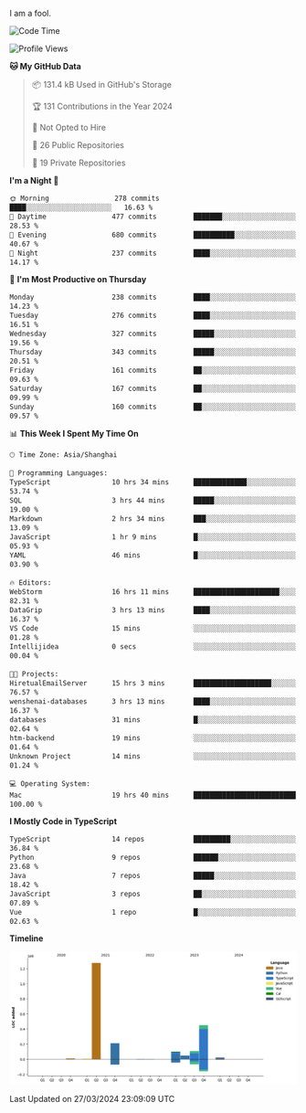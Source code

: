 I am a fool.

<!--START_SECTION:waka-->
![Code Time](http://img.shields.io/badge/Code%20Time-1%2C282%20hrs%206%20mins-blue)

![Profile Views](http://img.shields.io/badge/Profile%20Views-0-blue)

**🐱 My GitHub Data** 

> 📦 131.4 kB Used in GitHub's Storage 
 > 
> 🏆 131 Contributions in the Year 2024
 > 
> 🚫 Not Opted to Hire
 > 
> 📜 26 Public Repositories 
 > 
> 🔑 19 Private Repositories 
 > 
**I'm a Night 🦉** 

```text
🌞 Morning                278 commits         ████░░░░░░░░░░░░░░░░░░░░░   16.63 % 
🌆 Daytime                477 commits         ███████░░░░░░░░░░░░░░░░░░   28.53 % 
🌃 Evening                680 commits         ██████████░░░░░░░░░░░░░░░   40.67 % 
🌙 Night                  237 commits         ████░░░░░░░░░░░░░░░░░░░░░   14.17 % 
```
📅 **I'm Most Productive on Thursday** 

```text
Monday                   238 commits         ████░░░░░░░░░░░░░░░░░░░░░   14.23 % 
Tuesday                  276 commits         ████░░░░░░░░░░░░░░░░░░░░░   16.51 % 
Wednesday                327 commits         █████░░░░░░░░░░░░░░░░░░░░   19.56 % 
Thursday                 343 commits         █████░░░░░░░░░░░░░░░░░░░░   20.51 % 
Friday                   161 commits         ██░░░░░░░░░░░░░░░░░░░░░░░   09.63 % 
Saturday                 167 commits         ██░░░░░░░░░░░░░░░░░░░░░░░   09.99 % 
Sunday                   160 commits         ██░░░░░░░░░░░░░░░░░░░░░░░   09.57 % 
```


📊 **This Week I Spent My Time On** 

```text
🕑︎ Time Zone: Asia/Shanghai

💬 Programming Languages: 
TypeScript               10 hrs 34 mins      █████████████░░░░░░░░░░░░   53.74 % 
SQL                      3 hrs 44 mins       █████░░░░░░░░░░░░░░░░░░░░   19.00 % 
Markdown                 2 hrs 34 mins       ███░░░░░░░░░░░░░░░░░░░░░░   13.09 % 
JavaScript               1 hr 9 mins         █░░░░░░░░░░░░░░░░░░░░░░░░   05.93 % 
YAML                     46 mins             █░░░░░░░░░░░░░░░░░░░░░░░░   03.90 % 

🔥 Editors: 
WebStorm                 16 hrs 11 mins      █████████████████████░░░░   82.31 % 
DataGrip                 3 hrs 13 mins       ████░░░░░░░░░░░░░░░░░░░░░   16.37 % 
VS Code                  15 mins             ░░░░░░░░░░░░░░░░░░░░░░░░░   01.28 % 
Intellijidea             0 secs              ░░░░░░░░░░░░░░░░░░░░░░░░░   00.04 % 

🐱‍💻 Projects: 
HiretualEmailServer      15 hrs 3 mins       ███████████████████░░░░░░   76.57 % 
wenshenai-databases      3 hrs 13 mins       ████░░░░░░░░░░░░░░░░░░░░░   16.37 % 
databases                31 mins             █░░░░░░░░░░░░░░░░░░░░░░░░   02.64 % 
htm-backend              19 mins             ░░░░░░░░░░░░░░░░░░░░░░░░░   01.64 % 
Unknown Project          14 mins             ░░░░░░░░░░░░░░░░░░░░░░░░░   01.24 % 

💻 Operating System: 
Mac                      19 hrs 40 mins      █████████████████████████   100.00 % 
```

**I Mostly Code in TypeScript** 

```text
TypeScript               14 repos            █████████░░░░░░░░░░░░░░░░   36.84 % 
Python                   9 repos             ██████░░░░░░░░░░░░░░░░░░░   23.68 % 
Java                     7 repos             █████░░░░░░░░░░░░░░░░░░░░   18.42 % 
JavaScript               3 repos             ██░░░░░░░░░░░░░░░░░░░░░░░   07.89 % 
Vue                      1 repo              █░░░░░░░░░░░░░░░░░░░░░░░░   02.63 % 
```



**Timeline**

![Lines of Code chart](https://raw.githubusercontent.com/VeejaLiu/VeejaLiu/master/assets/bar_graph.png)


 Last Updated on 27/03/2024 23:09:09 UTC
<!--END_SECTION:waka-->
